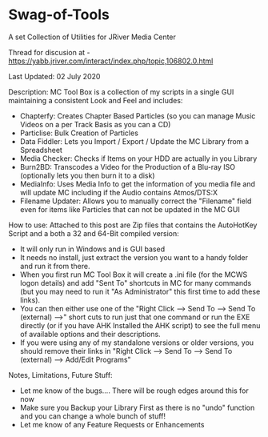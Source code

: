 # Swag-of-Tools
A set Collection of Utilities for JRiver Media Center

Thread for discusion at - https://yabb.jriver.com/interact/index.php/topic,106802.0.html

Last Updated: 02 July 2020

Description:  MC Tool Box is a collection of my scripts in a single GUI maintaining a consistent Look and Feel and includes:
- Chapterfy:  Creates Chapter Based Particles (so you can manage Music Videos on a per Track Basis as you can a CD)
- Particlise:  Bulk Creation of Particles
- Data Fiddler:  Lets you Import / Export / Update the MC Library from a Spreadsheet
- Media Checker:  Checks if Items on your HDD are actually in you Library
- Burn2BD:  Transcodes a Video for the Production of a Blu-ray ISO (optionally lets you then burn it to a disk)
- MediaInfo:  Uses Media Info to get the information of you media file and will update MC including if the Audio contains Atmos/DTS:X
- Filename Updater:  Allows you to manually correct the "Filename" field even for items like Particles that can not be updated in the MC GUI

How to use:  Attached to this post are Zip files that contains the AutoHotKey Script and a both a 32 and 64-Bit compiled version:
- It will only run in Windows and is GUI based
- It needs no install, just extract the version you want to a handy folder and run it from there.
- When you first run MC Tool Box it will create a .ini file (for the MCWS logon details) and add "Sent To" shortcuts in MC for many commands (but you may need to run it "As Administrator" this first time to add these links).
- You can then either use one of the "Right Click --> Send To --> Send To (external) -->" short cuts to run just that one command or run the EXE directly (or if you have AHK Installed the AHK script) to see the full menu of available options and their descriptions. 
- If you were using any of my standalone versions or older versions, you should remove their links in "Right Click --> Send To --> Send To (external) --> Add/Edit Programs"

Notes, Limitations, Future Stuff: 
- Let me know of the bugs.... There will be rough edges around this for now
- Make sure you Backup your Library First as there is no "undo" function and you can change a whole bunch of stuff!
- Let me know of any Feature Requests or Enhancements
